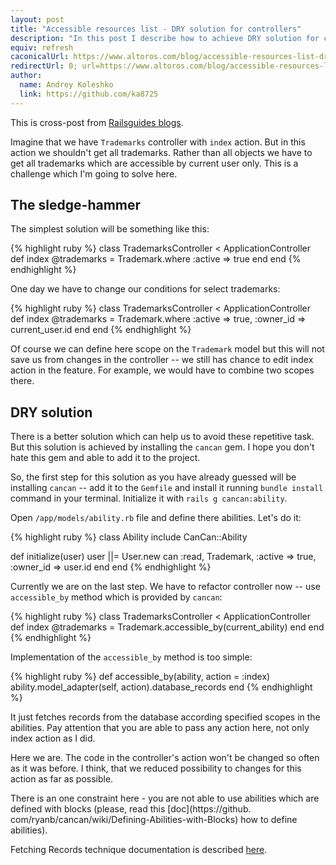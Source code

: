 ```yaml
---
layout: post
title: "Accessible resources list - DRY solution for controllers"
description: "In this post I describe how to achieve DRY solution for controller's actions which return the list of scoped objects. In the another words I show here how to avoid repetitive changes in controllers actions like this: Model.where :active => true"
equiv: refresh
caconicalUrl: https://www.altoros.com/blog/accessible-resources-list-dry-solution-for-controllers/
redirectUrl: 0; url=https://www.altoros.com/blog/accessible-resources-list-dry-solution-for-controllers/
author:
  name: Andrey Koleshko
  link: https://github.com/ka8725
---
```

This is cross-post from [Railsguides blogs](http://railsguides.net/2013/04/18/accessible-resources-list/).

Imagine that we have `Trademarks` controller with `index` action. But
in this action we shouldn't get all trademarks. Rather than all
objects we have to get all trademarks which are accessible by current
user only. This is a challenge which I'm going to solve here.

<!-- full start -->

## The sledge-hammer

The simplest solution will be something like this:

{% highlight ruby %}
class TrademarksController < ApplicationController
  def index
    @trademarks = Trademark.where :active => true
  end
end
{% endhighlight %}

One day we have to change our conditions for select trademarks:

{% highlight ruby %}
class TrademarksController < ApplicationController
  def index
    @trademarks = Trademark.where :active => true, :owner_id => current_user.id
  end
end
{% endhighlight %}

Of course we can define here scope on the `Trademark` model but this
will not save us from changes in the controller -- we still has chance
to edit index action in the feature. For example, we would have to
combine two scopes there.

## DRY solution

There is a better solution which can help us to avoid these repetitive
task. But this solution is achieved by installing the `cancan` gem. I
hope you don't hate this gem and able to add it to the project.

So, the first step for this solution as you have already guessed will
be installing `cancan` -- add it to the `Gemfile` and install it
running `bundle install` command in your terminal. Initialize it with
`rails g cancan:ability`.

Open `/app/models/ability.rb` file and define there abilities. Let's
do it:


{% highlight ruby %}
class Ability
  include CanCan::Ability

  def initialize(user)
    user ||= User.new
    can :read, Trademark, :active => true, :owner_id => user.id
  end
end
{% endhighlight %}

Currently we are on the last step. We have to refactor controller now
-- use `accessible_by` method which is provided by `cancan`:

{% highlight ruby %}
class TrademarksController < ApplicationController
  def index
    @trademarks = Trademark.accessible_by(current_ability)
  end
end
{% endhighlight %}

Implementation of the `accessible_by` method is too simple:

{% highlight ruby %}
def accessible_by(ability, action = :index)
  ability.model_adapter(self, action).database_records
end
{% endhighlight %}

It just fetches records from the database according specified scopes
in the abilities. Pay attention that you are able to pass any action
here, not only index action as I did.

Here we are. The code in the controller's action won't be changed so
often as it was before. I think, that we reduced possibility to
changes for this action as far as possible.

There is an one constraint here - you are not able to use abilities
which are defined with blocks (please, read this [doc](https://github.
com/ryanb/cancan/wiki/Defining-Abilities-with-Blocks) how to define abilities).

Fetching Records technique documentation is described
[here](https://github.com/ryanb/cancan/wiki/Fetching-Records).

<!-- full end -->
